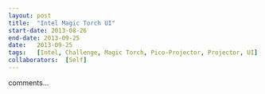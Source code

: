 ```yaml
---
layout:	post
title:	"Intel Magic Torch UI"
start-date: 2013-08-26
end-date: 2013-09-25
date:	2013-09-25
tags:	[Intel, Challenge, Magic Torch, Pico-Projector, Projector, UI]
collaborators:	[Self]
---
```


comments...